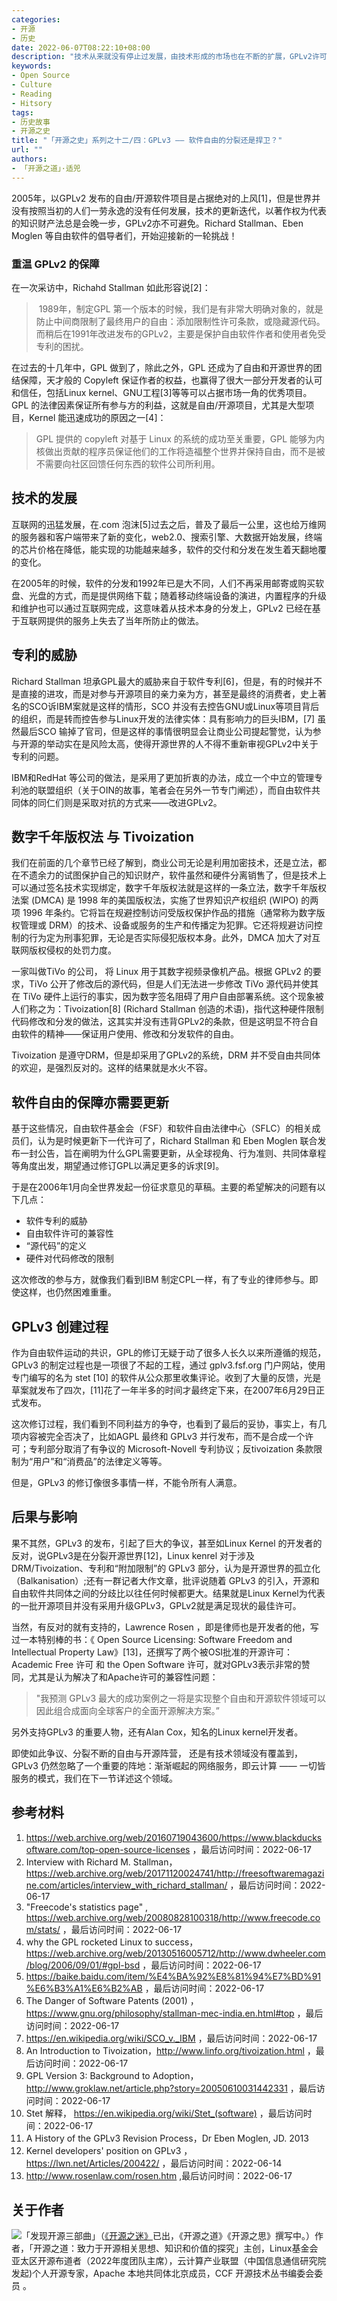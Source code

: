 ```yaml
---
categories:
- 开源
- 历史
date: 2022-06-07T08:22:10+08:00
description: "技术从来就没有停止过发展，由技术形成的市场也在不断的扩展，GPLv2许可在一些新的领域无法做到软件自由，比如智能终端、更多许可的兼容性等等，已经是乏力，这意味着无法促进项目和共同体的发展了，那么就需要求变，变化就意味着有人追随有人反对，这会带来分裂，那么是否能吸引到新生力量了呢？这也意味着一种创新的冒险。"
keywords:
- Open Source
- Culture
- Reading
- Hitsory
tags:
- 历史故事
- 开源之史
title: "「开源之史」系列之十二/四：GPLv3 —— 软件自由的分裂还是捍卫？"
url: ""
authors:
- 「开源之道」·适兕
---
```


2005年，以GPLv2 发布的自由/开源软件项目是占据绝对的上风[1]，但是世界并没有按照当初的人们一劳永逸的没有任何发展，技术的更新迭代，以著作权为代表的知识财产法总是会晚一步，GPLv2亦不可避免。Richard Stallman、Eben Moglen 等自由软件的倡导者们，开始迎接新的一轮挑战！

### 重温 GPLv2 的保障

在一次采访中，Richahd Stallman 如此形容说[2]：

>  1989年，制定GPL 第一个版本的时候，我们是有非常大明确对象的，就是防止中间商限制了最终用户的自由：添加限制性许可条款，或隐藏源代码。而稍后在1991年改进发布的GPLv2，主要是保护自由软件作者和使用者免受专利的困扰。

在过去的十几年中，GPL 做到了，除此之外，GPL 还成为了自由和开源世界的团结保障，天才般的 Copyleft 保证作者的权益，也赢得了很大一部分开发者的认可和信任，包括Linux kernel、GNU工程[3]等等可以占据市场一角的优秀项目。GPL 的法律因素保证所有参与方的利益，这就是自由/开源项目，尤其是大型项目，Kernel 能迅速成功的原因之一[4]：

> GPL 提供的 copyleft 对基于 Linux 的系统的成功至关重要，GPL 能够为内核做出贡献的程序员保证他们的工作将造福整个世界并保持自由，而不是被不需要向社区回馈任何东西的软件公司所利用。

## 技术的发展

互联网的迅猛发展，在.com 泡沫[5]过去之后，普及了最后一公里，这也给万维网的服务器和客户端带来了新的变化，web2.0、搜索引擎、大数据开始发展，终端的芯片价格在降低，能实现的功能越来越多，软件的交付和分发在发生着天翻地覆的变化。

在2005年的时候，软件的分发和1992年已是大不同，人们不再采用邮寄或购买软盘、光盘的方式，而是提供网络下载；随着移动终端设备的演进，内置程序的升级和维护也可以通过互联网完成，这意味着从技术本身的分发上，GPLv2 已经在基于互联网提供的服务上失去了当年所防止的做法。

## 专利的威胁

Richard Stallman 坦承GPL最大的威胁来自于软件专利[6]，但是，有的时候并不是直接的进攻，而是对参与开源项目的亲力亲为方，甚至是最终的消费者，史上著名的SCO诉IBM案就是这样的情形，SCO 并没有去控告GNU或Linux等项目背后的组织，而是转而控告参与Linux开发的法律实体：具有影响力的巨头IBM，[7] 虽然最后SCO 输掉了官司，但是这样的事情很明显会让商业公司提起警觉，认为参与开源的举动实在是风险太高，使得开源世界的人不得不重新审视GPLv2中关于专利的问题。

IBM和RedHat 等公司的做法，是采用了更加折衷的办法，成立一个中立的管理专利池的联盟组织（关于OIN的故事，笔者会在另外一节专门阐述），而自由软件共同体的同仁们则是采取对抗的方式来——改进GPLv2。

## 数字千年版权法 与 Tivoization

我们在前面的几个章节已经了解到，商业公司无论是利用加密技术，还是立法，都在不遗余力的试图保护自己的知识财产，软件虽然和硬件分离销售了，但是技术上可以通过签名技术实现绑定，数字千年版权法就是这样的一条立法，数字千年版权法案 (DMCA) 是 1998 年的美国版权法，实施了世界知识产权组织 (WIPO) 的两项 1996 年条约。它将旨在规避控制访问受版权保护作品的措施（通常称为数字版权管理或 DRM）的技术、设备或服务的生产和传播定为犯罪。它还将规避访问控制的行为定为刑事犯罪，无论是否实际侵犯版权本身。此外，DMCA 加大了对互联网版权侵权的处罚力度。

一家叫做TiVo 的公司， 将 Linux 用于其数字视频录像机产品。根据 GPLv2 的要求，TiVo 公开了修改后的源代码，但是人们无法进一步修改 TiVo 源代码并使其在 TiVo 硬件上运行的事实，因为数字签名阻碍了用户自由部署系统。这个现象被人们称之为：Tivoization[8] (Richard Stallman 创造的术语)，指代这种硬件限制代码修改和分发的做法，这其实并没有违背GPLv2的条款，但是这明显不符合自由软件的精神——保证用户使用、修改和分发软件的自由。

Tivoization 是遵守DRM，但是却采用了GPLv2的系统，DRM 并不受自由共同体的欢迎，是强烈反对的。这样的结果就是水火不容。

## 软件自由的保障亦需要更新

基于这些情况，自由软件基金会（FSF）和软件自由法律中心（SFLC）的相关成员们，认为是时候更新下一代许可了，Richard Stallman 和 Eben Moglen 联合发布一封公告，旨在阐明为什么GPL需要更新，从全球视角、行为准则、共同体章程等角度出发，期望通过修订GPL以满足更多的诉求[9]。

于是在2006年1月向全世界发起一份征求意见的草稿。主要的希望解决的问题有以下几点：

* 软件专利的威胁
* 自由软件许可的兼容性
* “源代码”的定义
*  硬件对代码修改的限制

这次修改的参与方，就像我们看到IBM 制定CPL一样，有了专业的律师参与。即使这样，也仍然困难重重。

## GPLv3 创建过程

作为自由软件运动的共识，GPL的修订无疑于动了很多人长久以来所遵循的规范，GPLv3 的制定过程也是一项很了不起的工程，通过 gplv3.fsf.org 门户网站，使用专门编写的名为 stet [10] 的软件从公众那里收集评论。收到了大量的反馈，光是草案就发布了四次，[11]花了一年半多的时间才最终定下来，在2007年6月29日正式发布。

这次修订过程，我们看到不同利益方的争夺，也看到了最后的妥协，事实上，有几项内容被完全否决了，比如AGPL 最终和 GPLv3 并行发布，而不是合成一个许可；专利部分取消了有争议的 Microsoft-Novell 专利协议；反tivoization 条款限制为“用户”和“消费品”的法律定义等等。

但是，GPLv3 的修订像很多事情一样，不能令所有人满意。

## 后果与影响

果不其然，GPLv3 的发布，引起了巨大的争议，甚至如Linux Kernel 的开发者的反对，说GPLv3是在分裂开源世界[12]，Linux kenrel 对于涉及 DRM/Tivoization、专利和“附加限制”的 GPLv3 部分，认为是开源世界的孤立化（Balkanisation）;还有一群记者大作文章，批评说随着 GPLv3 的引入，开源和自由软件共同体之间的分歧比以往任何时候都更大。结果就是Linux Kernel为代表的一批开源项目并没有采用升级GPLv3，GPLv2就是满足现状的最佳许可。

当然，有反对的就有支持的，Lawrence Rosen ，即是律师也是开发者的他，写过一本特别棒的书：《 Open Source Licensing: Software Freedom and Intellectual Property Law》[13]，还撰写了两个被OSI批准的开源许可： Academic Free 许可 和 the Open Software 许可，就对GPLv3表示非常的赞同，尤其是认为解决了和Apache许可的兼容性问题：

> "我预测 GPLv3 最大的成功案例之一将是实现整个自由和开源软件领域可以因此组合成面向全球客户的全面开源解决方案。”

另外支持GPLv3 的重要人物，还有Alan Cox，知名的Linux kernel开发者。

即使如此争议、分裂不断的自由与开源阵营， 还是有技术领域没有覆盖到，GPLv3 仍然忽略了一个重要的阵地：渐渐崛起的网络服务，即云计算 —— 一切皆服务的模式，我们在下一节详述这个领域。

## 参考材料

1.  https://web.archive.org/web/20160719043600/https://www.blackducksoftware.com/top-open-source-licenses ，最后访问时间：2022-06-17
2.  Interview with Richard M. Stallman，https://web.archive.org/web/20171120024741/http://freesoftwaremagazine.com/articles/interview_with_richard_stallman/ ，最后访问时间：2022-06-17
3.  "Freecode's statistics page" , https://web.archive.org/web/20080828100318/http://www.freecode.com/stats/ ，最后访问时间：2022-06-17
4.  why the GPL rocketed Linux to success， https://web.archive.org/web/20130516005712/http://www.dwheeler.com/blog/2006/09/01/#gpl-bsd ，最后访问时间：2022-06-17
5.  https://baike.baidu.com/item/%E4%BA%92%E8%81%94%E7%BD%91%E6%B3%A1%E6%B2%AB ，最后访问时间：2022-06-17
6.  The Danger of Software Patents (2001) ，https://www.gnu.org/philosophy/stallman-mec-india.en.html#top  ，最后访问时间：2022-06-17
7.  https://en.wikipedia.org/wiki/SCO_v._IBM  ，最后访问时间：2022-06-17
8.  An Introduction to Tivoization，http://www.linfo.org/tivoization.html  ，最后访问时间：2022-06-17
9.  GPL Version 3: Background to Adoption，http://www.groklaw.net/article.php?story=20050610031442331 ，最后访问时间：2022-06-17
10. Stet 解释， https://en.wikipedia.org/wiki/Stet_(software) ，最后访问时间：2022-06-17
11. A History of the GPLv3 Revision Process，Dr Eben Moglen, JD. 2013
12. Kernel developers' position on GPLv3 ， https://lwn.net/Articles/200422/ ，最后访问时间：2022-06-14
13. http://www.rosenlaw.com/rosen.htm ,最后访问时间：2022-06-17


## 关于作者

![](/public/kuosi-face-of-os.png)「发现开源三部曲」（[《开源之迷》](posts/book-of-open-source/the-fascinating-of-open-source/)已出，《开源之道》《开源之思》撰写中。）作者，「开源之道：致力于开源相关思想、知识和价值的探究」主创，Linux基金会亚太区开源布道者（2022年度团队主席），云计算产业联盟（中国信息通信研究院发起)个人开源专家，Apache 本地共同体北京成员，CCF 开源技术丛书编委会委员 。

